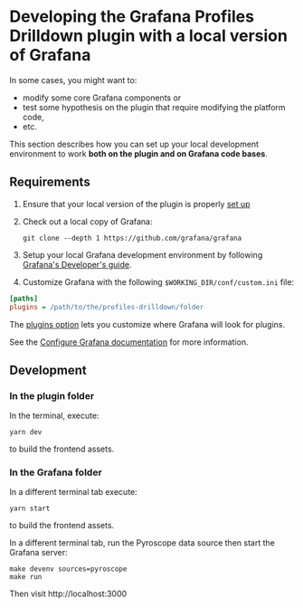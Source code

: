# Developing the Grafana Profiles Drilldown plugin with a local version of Grafana

In some cases, you might want to:

- modify some core Grafana components or
- test some hypothesis on the plugin that require modifying the platform code,
- etc.

This section describes how you can set up your local development environment to work **both on the plugin and on Grafana code bases**.

## Requirements

1. Ensure that your local version of the plugin is properly [set up](./CONTRIBUTING.md)
2. Check out a local copy of Grafana:

   ```shell
   git clone --depth 1 https://github.com/grafana/grafana
   ```

3. Setup your local Grafana development environment by following [Grafana's Developer's guide](https://github.com/grafana/grafana/blob/HEAD/contribute/developer-guide.md).

4. Customize Grafana with the following `$WORKING_DIR/conf/custom.ini` file:

```ini
[paths]
plugins = /path/to/the/profiles-drilldown/folder
```

The [plugins option](https://grafana.com/docs/grafana/latest/setup-grafana/configure-grafana/#plugins) lets you customize where Grafana will look for plugins.

See the [Configure Grafana documentation](https://grafana.com/docs/grafana/latest/setup-grafana/configure-grafana/) for more information.

## Development

### In the plugin folder

In the terminal, execute:

```shell
yarn dev
```

to build the frontend assets.

### In the Grafana folder

In a different terminal tab execute:

```shell
yarn start
```

to build the frontend assets.

In a different terminal tab, run the Pyroscope data source then start the Grafana server:

```shell
make devenv sources=pyroscope
make run
```

Then visit http://localhost:3000
